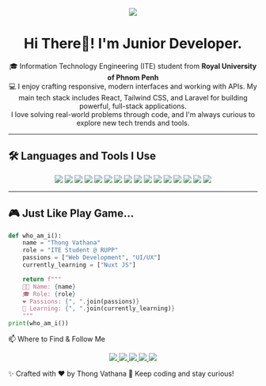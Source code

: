 <!-- Profile Banner (optional, replace with your own if needed) -->
<p align="center">
  <img src="https://capsule-render.vercel.app/api?type=waving&color=0:FCA5A5,100:3B82F6&height=200&section=header&text=Thong%20Vathana&fontSize=40&fontColor=fff&animation=fadeIn" />
</p>

<h1 align="center">Hi There👋! I'm Junior Developer.</h1>
<p align="center">
  🎓 Information Technology Engineering (ITE) student from <b>Royal University of Phnom Penh</b><br>
  💻 I enjoy crafting responsive, modern interfaces and working with APIs. My main tech stack includes React, Tailwind CSS, and Laravel for building powerful, full-stack applications.<br> I love solving real-world problems through code, and I'm always curious to explore new tech trends and tools.<br>
</p>

---

## 🛠️ Languages and Tools I Use

<p align="center">
  <img src="https://img.shields.io/badge/C-00599C?style=for-the-badge&logo=c&logoColor=white" />
  <img src="https://img.shields.io/badge/C++-00599C?style=for-the-badge&logo=c%2B%2B&logoColor=white" />
  <img src="https://img.shields.io/badge/JavaScript-F7DF1E?style=for-the-badge&logo=javascript&logoColor=black" />
  <img src="https://img.shields.io/badge/PHP-777BB4?style=for-the-badge&logo=php&logoColor=white" />
  <img src="https://img.shields.io/badge/React-20232A?style=for-the-badge&logo=react&logoColor=61DAFB" />
  <img src="https://img.shields.io/badge/HTML5-E34F26?style=for-the-badge&logo=html5&logoColor=white" />
  <img src="https://img.shields.io/badge/CSS3-1572B6?style=for-the-badge&logo=css3&logoColor=white" />
  <img src="https://img.shields.io/badge/Bootstrap-563D7C?style=for-the-badge&logo=bootstrap&logoColor=white" />
  <img src="https://img.shields.io/badge/Tailwind-06B6D4?style=for-the-badge&logo=tailwind-css&logoColor=white" />
  <img src="https://img.shields.io/badge/Node.js-339933?style=for-the-badge&logo=nodedotjs&logoColor=white" />
  <img src="https://img.shields.io/badge/MySQL-4479A1?style=for-the-badge&logo=mysql&logoColor=white" />
  <img src="https://img.shields.io/badge/Docker-2496ED?style=for-the-badge&logo=docker&logoColor=white" />
  <img src="https://img.shields.io/badge/Figma-F24E1E?style=for-the-badge&logo=figma&logoColor=white" />
  <img src="https://img.shields.io/badge/Arduino-00979D?style=for-the-badge&logo=arduino&logoColor=white" />
  <img src="https://img.shields.io/badge/Git-F05032?style=for-the-badge&logo=git&logoColor=white" />
  <img src="https://img.shields.io/badge/Laravel-FF2D20?style=for-the-badge&logo=laravel&logoColor=white" />
</p>

---

## 🎮 Just Like Play Game...

```python
def who_am_i():
    name = "Thong Vathana"
    role = "ITE Student @ RUPP"
    passions = ["Web Development", "UI/UX"]
    currently_learning = ["Nuxt JS"]

    return f"""
    👨‍💻 Name: {name}
    🎓 Role: {role}
    ❤️ Passions: {", ".join(passions)}
    🔄 Learning: {", ".join(currently_learning)}
    """
print(who_am_i())
````
📫 Where to Find & Follow Me
<p align="center">
  <a href="https://www.instagram.com/thong_vathana/" target="_blank">
    <img src="https://img.shields.io/badge/Instagram-E4405F?style=for-the-badge&logo=instagram&logoColor=white" />
  </a>
  <a href="https://www.tiktok.com/@y0urbabe.na" target="_blank">
    <img src="https://img.shields.io/badge/TikTok-000000?style=for-the-badge&logo=tiktok&logoColor=white" />
  </a>
  <a href="https://twitter.com/ThongVathana" target="_blank">
    <img src="https://img.shields.io/badge/Twitter-1DA1F2?style=for-the-badge&logo=twitter&logoColor=white" />
  </a>
  <a href="https://www.threads.net/@thong_vathana" target="_blank">
    <img src="https://img.shields.io/badge/Threads-000000?style=for-the-badge&logo=threads&logoColor=white" />
  </a>
    <a href="https://www.linkedin.com/in/thong-vathana" target="_blank">
    <img src="https://img.shields.io/badge/LinkedIn-0077B5?style=for-the-badge&logo=linkedin&logoColor=white" />
  </a>
</p>
✨ Crafted with ❤️ by Thong Vathana
🐍 Keep coding and stay curious!
